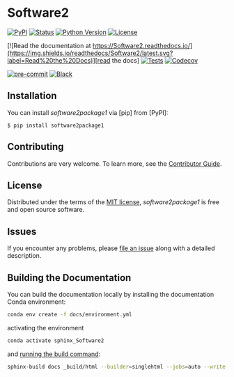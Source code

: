 # Software2

[![PyPI](https://img.shields.io/pypi/v/Software2.svg)][pypi status]
[![Status](https://img.shields.io/pypi/status/Software2.svg)][pypi status]
[![Python Version](https://img.shields.io/pypi/pyversions/Software2)][pypi status]
[![License](https://img.shields.io/pypi/l/Software2)][license]

[![Read the documentation at https://Software2.readthedocs.io/](https://img.shields.io/readthedocs/Software2/latest.svg?label=Read%20the%20Docs)][read the docs]
[![Tests](https://github.com/SAPraveen/Software2/actions/workflows/python-test.yml/badge.svg)][tests]
[![Codecov](https://codecov.io/gh/SAPraveen/Software2/branch/main/graph/badge.svg)][codecov]

[![pre-commit](https://img.shields.io/badge/pre--commit-enabled-brightgreen?logo=pre-commit&logoColor=white)][pre-commit]
[![Black](https://img.shields.io/badge/code%20style-black-000000.svg)][black]

[pypi status]: https://pypi.org/project/Software2/
[read the docs]: https://Software2.readthedocs.io/
[tests]: https://github.com/SAPraveen/Software2/actions?workflow=Tests
[codecov]: https://app.codecov.io/gh/SAPraveen/Software2
[pre-commit]: https://github.com/pre-commit/pre-commit
[black]: https://github.com/psf/black

## Installation

You can install _software2package1_ via [pip] from [PyPI]:

```console
$ pip install software2package1
```

## Contributing

Contributions are very welcome.
To learn more, see the [Contributor Guide][Contributor Guide].

## License

Distributed under the terms of the [MIT license][License],
_software2package1_ is free and open source software.

## Issues

If you encounter any problems,
please [file an issue][Issue Tracker] along with a detailed description.


<!-- github-only -->

[command-line reference]: https://Software2.readthedocs.io/en/latest/usage.html
[License]: https://github.com/SAPraveen/Software2/blob/main/LICENSE
[Contributor Guide]: https://github.com/SAPraveen/Software2/blob/main/CONTRIBUTING.md
[Issue Tracker]: https://github.com/SAPraveen/Software2/issues


## Building the Documentation

You can build the documentation locally by installing the documentation Conda environment:

```bash
conda env create -f docs/environment.yml
```

activating the environment

```bash
conda activate sphinx_Software2
```

and [running the build command](https://www.sphinx-doc.org/en/master/man/sphinx-build.html#sphinx-build):

```bash
sphinx-build docs _build/html --builder=singlehtml --jobs=auto --write-all; open _build/html/index.html
```